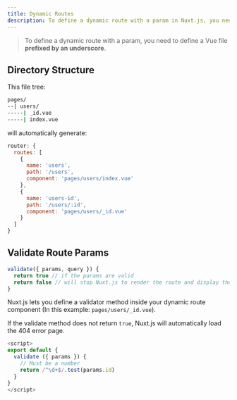 ```yaml
---
title: Dynamic Routes
description: To define a dynamic route with a param in Nuxt.js, you need to define a Vue file prefixed by an underscore.
---
```


> To define a dynamic route with a param, you need to define a Vue file **prefixed by an underscore**.

## Directory Structure

This file tree:

```bash
pages/
--| users/
-----| _id.vue
-----| index.vue
```

will automatically generate:

```js
router: {
  routes: [
    {
      name: 'users',
      path: '/users',
      component: 'pages/users/index.vue'
    },
    {
      name: 'users-id',
      path: '/users/:id',
      component: 'pages/users/_id.vue'
    }
  ]
}
```

## Validate Route Params

```js
validate({ params, query }) {
  return true // if the params are valid
  return false // will stop Nuxt.js to render the route and display the error page
}
```

Nuxt.js lets you define a validator method inside your dynamic route component (In this example: `pages/users/_id.vue`).

If the validate method does not return `true`, Nuxt.js will automatically load the 404 error page.

```js
<script>
export default {
  validate ({ params }) {
    // Must be a number
    return /^\d+$/.test(params.id)
  }
}
</script>
```
